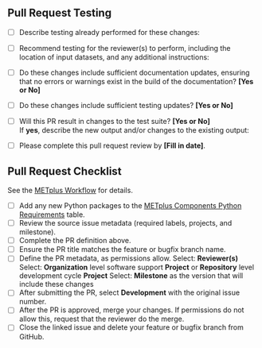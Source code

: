 ## Pull Request Testing ##

- [ ] Describe testing already performed for these changes:</br>

- [ ] Recommend testing for the reviewer(s) to perform, including the location of input datasets, and any additional instructions:</br>

- [ ] Do these changes include sufficient documentation updates, ensuring that no errors or warnings exist in the build of the documentation? **[Yes or No]**

- [ ] Do these changes include sufficient testing updates? **[Yes or No]**

- [ ] Will this PR result in changes to the test suite? **[Yes or No]**</br>
If **yes**, describe the new output and/or changes to the existing output:</br>

- [ ] Please complete this pull request review by **[Fill in date]**.</br>

## Pull Request Checklist ##
See the [METplus Workflow](https://metplus.readthedocs.io/en/latest/Contributors_Guide/github_workflow.html) for details.
- [ ] Add any new Python packages to the [METplus Components Python Requirements](https://metplus.readthedocs.io/en/develop/Users_Guide/overview.html#metplus-components-python-requirements) table.
- [ ] Review the source issue metadata (required labels, projects, and milestone).
- [ ] Complete the PR definition above.
- [ ] Ensure the PR title matches the feature or bugfix branch name.
- [ ] Define the PR metadata, as permissions allow.
Select: **Reviewer(s)**
Select: **Organization** level software support **Project** or **Repository** level development cycle **Project**
Select: **Milestone** as the version that will include these changes
- [ ] After submitting the PR, select **Development** with the original issue number.
- [ ] After the PR is approved, merge your changes. If permissions do not allow this, request that the reviewer do the merge.
- [ ] Close the linked issue and delete your feature or bugfix branch from GitHub.
